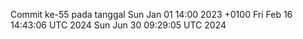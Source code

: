 Commit ke-55 pada tanggal Sun Jan 01 14:00 2023 +0100
Fri Feb 16 14:43:06 UTC 2024
Sun Jun 30 09:29:05 UTC 2024
